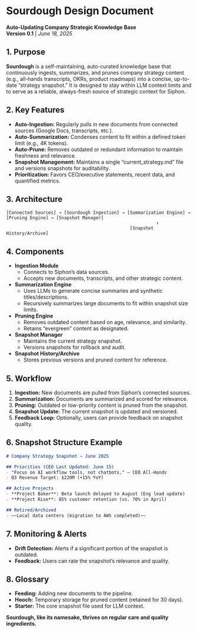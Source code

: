 # Sourdough Design Document  
**Auto-Updating Company Strategic Knowledge Base**  
**Version 0.1** | *June 18, 2025*
## 1. Purpose

**Sourdough** is a self-maintaining, auto-curated knowledge base that continuously ingests, summarizes, and prunes company strategy content (e.g., all-hands transcripts, OKRs, product roadmaps) into a concise, up-to-date “strategy snapshot.” It is designed to stay within LLM context limits and to serve as a reliable, always-fresh source of strategic context for Siphon.

## 2. Key Features

- **Auto-Ingestion:** Regularly pulls in new documents from connected sources (Google Docs, transcripts, etc.).
- **Auto-Summarization:** Condenses content to fit within a defined token limit (e.g., 4K tokens).
- **Auto-Prune:** Removes outdated or redundant information to maintain freshness and relevance.
- **Snapshot Management:** Maintains a single “current_strategy.md” file and versions snapshots for auditability.
- **Prioritization:** Favors CEO/executive statements, recent data, and quantified metrics.

## 3. Architecture
```
[Connected Sources] → [Sourdough Ingestion] → [Summarization Engine] → [Pruning Engine] → [Snapshot Manager]
                                                         ↑
                                               [Snapshot History/Archive]
```
## 4. Components
- **Ingestion Module**
  - Connects to Siphon’s data sources.
  - Accepts new documents, transcripts, and other strategic content.
- **Summarization Engine**
  - Uses LLMs to generate concise summaries and synthetic titles/descriptions.
  - Recursively summarizes large documents to fit within snapshot size limits.
- **Pruning Engine**
  - Removes outdated content based on age, relevance, and similarity.
  - Retains “evergreen” content as designated.
- **Snapshot Manager**
  - Maintains the current strategy snapshot.
  - Versions snapshots for rollback and audit.
- **Snapshot History/Archive**
  - Stores previous versions and pruned content for reference.
## 5. Workflow
1. **Ingestion:** New documents are pulled from Siphon’s connected sources.
2. **Summarization:** Documents are summarized and scored for relevance.
3. **Pruning:** Outdated or low-priority content is pruned from the snapshot.
4. **Snapshot Update:** The current snapshot is updated and versioned.
5. **Feedback Loop:** Optionally, users can provide feedback on snapshot quality.
## 6. Snapshot Structure Example
```markdown
# Company Strategy Snapshot — June 2025

## Priorities (CEO Last Updated: June 15)
- "Focus on AI workflow tools, not chatbots." — CEO All-Hands
- Q3 Revenue Target: $220M (+15% YoY)

## Active Projects
- **Project Baker**: Beta launch delayed to August (Eng lead update)
- **Project Rise**: 85% customer retention (vs. 70% in April)

## Retired/Archived
- ~~Local data centers (migration to AWS completed)~~
```
## 7. Monitoring & Alerts
- **Drift Detection:** Alerts if a significant portion of the snapshot is outdated.
- **Feedback:** Users can rate the snapshot’s relevance and quality.

## 8. Glossary

- **Feeding:** Adding new documents to the pipeline.
- **Hooch:** Temporary storage for pruned content (retained for 30 days).
- **Starter:** The core snapshot file used for LLM context.

**Sourdough, like its namesake, thrives on regular care and quality ingredients.**
